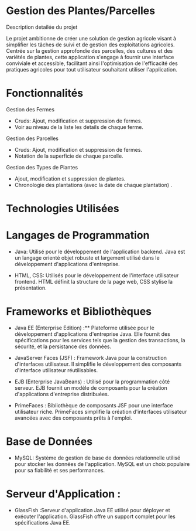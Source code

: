 # Gestion des Plantes/Parcelles

Description detailée du projet

Le projet ambitionne de créer une solution de gestion agricole visant à simplifier les tâches de suivi et de gestion des exploitations agricoles. Centrée sur la gestion approfondie des parcelles, des cultures et des variétés de plantes, cette application s'engage à fournir une interface conviviale et accessible, facilitant ainsi l'optimisation de l'efficacité des pratiques agricoles pour tout utilisateur souhaitant utiliser l'application.


# Fonctionnalités

Gestion des Fermes

 - Cruds: Ajout, modification et suppression de fermes.
 - Voir au niveau de la liste les details de chaque ferme.

Gestion des Parcelles

 - Cruds: Ajout, modification et suppression de fermes.
 - Notation de la superficie de chaque parcelle.

Gestion des Types de Plantes

 - Ajout, modification et suppression de plantes.
 - Chronologie des plantations (avec la date de chaque plantation) .



# Technologies Utilisées

# Langages de Programmation

- Java: Utilisé pour le développement de l'application backend. Java est un langage orienté objet robuste et largement utilisé dans le développement d'applications d'entreprise.

- HTML, CSS: Utilisés pour le développement de l'interface utilisateur frontend. HTML définit la structure de la page web, CSS stylise la présentation.

# Frameworks et Bibliothèques

 - Java EE (Enterprise Edition) :** Plateforme utilisée pour le développement d'applications d'entreprise Java. Elle fournit des spécifications pour les services tels que la gestion des transactions, la sécurité, et la persistance des données.

 - JavaServer Faces (JSF) : Framework Java pour la construction d'interfaces utilisateur. Il simplifie le développement des composants d'interface utilisateur réutilisables.

 - EJB (Enterprise JavaBeans) : Utilisé pour la programmation côté serveur. EJB fournit un modèle de composants pour la création d'applications d'entreprise distribuées.

 - PrimeFaces : Bibliothèque de composants JSF pour une interface utilisateur riche. PrimeFaces simplifie la création d'interfaces utilisateur avancées avec des composants prêts à l'emploi.

# Base de Données

 - MySQL: Système de gestion de base de données relationnelle utilisé pour stocker les données de l'application. MySQL est un choix populaire pour sa fiabilité et ses performances.

# Serveur d'Application : 

 - GlassFish :Serveur d'application Java EE utilisé pour déployer et exécuter l'application. GlassFish offre un support complet pour les spécifications Java EE.
